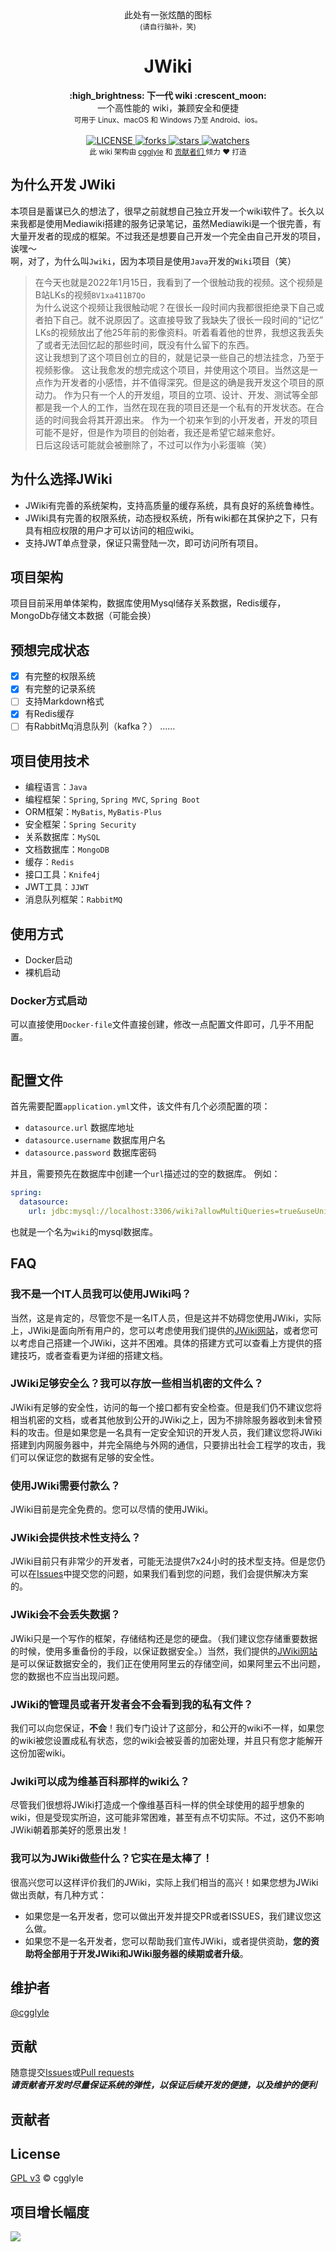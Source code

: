 <div align='center' 
     <h3> 此处有一张炫酷的图标 </h3>
     <br/>
     <sub> (请自行脑补，笑) </sub>
</div>
<h1 align='center'> JWiki </h1>

<div align="center">
  <strong>:high_brightness: 下一代 wiki :crescent_moon:</strong>
  <br>一个高性能的 wiki，兼顾安全和便捷<br>
  <sub>可用于 Linux、macOS 和 Windows 乃至 Android、ios。</sub>
</div>

<br/>

<div align='center'>
  <a href = "LICENSE">
     <img src = "https://img.shields.io/github/license/cgglyle/JWiki.svg" alt = "LICENSE"/>
  </a>
  <a href = "forks">
     <img src = "https://img.shields.io/github/forks/cgglyle/JWiki.svg" alt = "forks"/>
  </a>
  <a href = "stars">
     <img src = "https://img.shields.io/github/stars/cgglyle/JWiki.svg" alt = "stars"/>
  </a>
  <a href = "watchers">
     <img src = "https://img.shields.io/github/watchers/cgglyle/JWiki.svg" alt = "watchers"/>
  </a>
</div>

<div align="center">
  <sub>此 wiki 架构由
    <a href="https://github.com/cgglyle">cgglyle</a> 和
    <a href="https://github.com/cgglyle/JWiki/graphs/contributors">
      贡献者们
    </a>
    倾力 ❤︎ 打造</sub>
</div>

## 为什么开发 JWiki
本项目是蓄谋已久的想法了，很早之前就想自己独立开发一个wiki软件了。长久以来我都是使用Mediawiki搭建的服务记录笔记，虽然Mediawiki是一个很完善，有大量开发者的现成的框架。不过我还是想要自己开发一个完全由自己开发的项目，诶嘿～  
啊，对了，为什么叫``Jwiki``，因为本项目是使用``Java``开发的``Wiki``项目（笑）  


>在今天也就是2022年1月15日，我看到了一个很触动我的视频。这个视频是B站LKs的视频`BV1xa411B7Qo`  
为什么说这个视频让我很触动呢？在很长一段时间内我都很拒绝录下自己或者拍下自己。就不说原因了。这直接导致了我缺失了很长一段时间的“记忆”  
LKs的视频放出了他25年前的影像资料。听着看着他的世界，我想这我丢失了或者无法回忆起的那些时间，既没有什么留下的东西。  
这让我想到了这个项目创立的目的，就是记录一些自己的想法挂念，乃至于视频影像。
这让我愈发的想完成这个项目，并使用这个项目。当然这是一点作为开发者的小感悟，并不值得深究。但是这的确是我开发这个项目的原动力。
作为只有一个人的开发组，项目的立项、设计、开发、测试等全部都是我一个人的工作，当然在现在我的项目还是一个私有的开发状态。在合适的时间我会将其开源出来。
作为一个初来乍到的小开发者，开发的项目可能不是好，但是作为项目的创始者，我还是希望它越来愈好。  
日后这段话可能就会被删除了，不过可以作为小彩蛋嘛（笑）

## 为什么选择JWiki

* JWiki有完善的系统架构，支持高质量的缓存系统，具有良好的系统鲁棒性。
* JWiki具有完善的权限系统，动态授权系统，所有wiki都在其保护之下，只有具有相应权限的用户才可以访问的相应wiki。
* 支持JWT单点登录，保证只需登陆一次，即可访问所有项目。

## 项目架构

项目目前采用单体架构，数据库使用Mysql储存关系数据，Redis缓存，MongoDb存储文本数据（可能会换）

## 预想完成状态

- [x] 有完整的权限系统
- [x] 有完整的记录系统
- [ ] 支持Markdown格式
- [x] 有Redis缓存
- [ ] 有RabbitMq消息队列（kafka？） ……

## 项目使用技术

* 编程语言：`Java`
* 编程框架：`Spring`, `Spring MVC`, `Spring Boot`
* ORM框架：`MyBatis`, `MyBatis-Plus`
* 安全框架：`Spring Security`
* 关系数据库：`MySQL`
* 文档数据库：`MongoDB`
* 缓存：`Redis`
* 接口工具：`Knife4j`
* JWT工具：`JJWT`
* 消息队列框架：`RabbitMQ`

## 使用方式

* Docker启动
* 裸机启动

### Docker方式启动
可以直接使用`Docker-file`文件直接创建，修改一点配置文件即可，几乎不用配置。
```dockerfile

```

## 配置文件
首先需要配置`application.yml`文件，该文件有几个必须配置的项：
* `datasource.url` 数据库地址
* `datasource.username` 数据库用户名
* `datasource.password` 数据库密码

并且，需要预先在数据库中创建一个`url`描述过的空的数据库。
例如：
```yaml
spring:
  datasource:
    url: jdbc:mysql://localhost:3306/wiki?allowMultiQueries=true&useUnicode=true&nullCatalogMeansCurrent=true&characterEncoding=UTF-8  
```
也就是一个名为`wiki`的mysql数据库。

## FAQ

### 我不是一个IT人员我可以使用JWiki吗？
当然，这是肯定的，尽管您不是一名IT人员，但是这并不妨碍您使用JWiki，实际上，JWiki是面向所有用户的，您可以考虑使用我们提供的[JWiki网站]()，或者您可以考虑自己搭建一个JWiki，这并不困难。具体的搭建方式可以查看上方提供的搭建技巧，或者查看更为详细的搭建文档。

### JWiki足够安全么？我可以存放一些相当机密的文件么？
JWiki有足够的安全性，访问的每一个接口都有安全检查。但是我们仍不建议您将相当机密的文档，或者其他放到公开的JWiki之上，因为不排除服务器收到未曾预料的攻击。但是如果您是一名具有一定安全知识的开发人员，我们建议您将JWiki搭建到内网服务器中，并完全隔绝与外网的通信，只要排出社会工程学的攻击，我们可以保证您的数据有足够的安全性。

### 使用JWiki需要付款么？
JWiki目前是完全免费的。您可以尽情的使用JWiki。

### JWiki会提供技术性支持么？
JWiki目前只有非常少的开发者，可能无法提供7x24小时的技术型支持。但是您仍可以在[Issues](https://github.com/cgglyle/JWiki/issues/new)中提交您的问题，如果我们看到您的问题，我们会提供解决方案的。

### JWiki会不会丢失数据？
JWiki只是一个写作的框架，存储结构还是您的硬盘。（我们建议您存储重要数据的时候，使用多重备份的手段，以保证数据安全。）当然，我们提供的[JWiki网站]()是可以保证数据安全的，我们正在使用阿里云的存储空间，如果阿里云不出问题，您的数据也不应当出现问题。

### JWiki的管理员或者开发者会不会看到我的私有文件？
我们可以向您保证，**不会**！我们专门设计了这部分，和公开的wiki不一样，如果您的wiki被您设置成私有状态，您的wiki会被妥善的加密处理，并且只有您才能解开这份加密wiki。

### Jwiki可以成为维基百科那样的wiki么？
尽管我们很想将JWiki打造成一个像维基百科一样的供全球使用的超乎想象的wiki，但是受现实所迫，这可能非常困难，甚至有点不切实际。不过，这仍不影响JWiki朝着那美好的愿景出发！

### 我可以为JWiki做些什么？它实在是太棒了！
很高兴您可以这样评价我们的JWiki，实际上我们相当的高兴！如果您想为JWiki做出贡献，有几种方式：
* 如果您是一名开发者，您可以做出开发并提交PR或者ISSUES，我们建议您这么做。
* 如果您不是一名开发者，您可以帮助我们宣传JWiki，或者提供资助，**您的资助将全部用于开发JWiki和JWiki服务器的续期或者升级**。

## 维护者
[@cgglyle](https://github.com/cgglyle)

## 贡献
随意提交[Issues](https://github.com/cgglyle/JWiki/issues/new)或[Pull requests](https://github.com/cgglyle/JWiki/pulls)  
***请贡献者开发时尽量保证系统的弹性，以保证后续开发的便捷，以及维护的便利***

## 贡献者

## License
[GPL v3](https://www.gnu.org/licenses/gpl-3.0.html) © cgglyle

## 项目增长幅度
![](https://starchart.cc/cgglyle/JWiki.svg)
